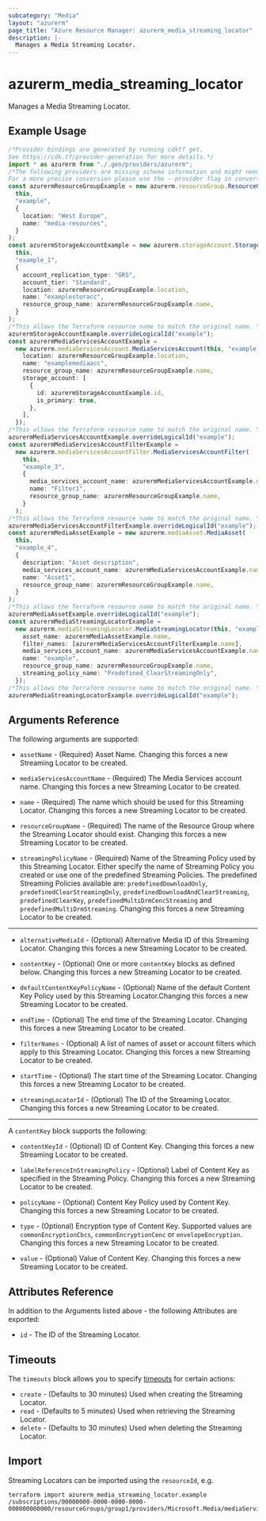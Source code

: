 ```yaml
---
subcategory: "Media"
layout: "azurerm"
page_title: "Azure Resource Manager: azurerm_media_streaming_locator"
description: |-
  Manages a Media Streaming Locator.
---
```


# azurerm\_media\_streaming\_locator

Manages a Media Streaming Locator.

## Example Usage

```typescript
/*Provider bindings are generated by running cdktf get.
See https://cdk.tf/provider-generation for more details.*/
import * as azurerm from "./.gen/providers/azurerm";
/*The following providers are missing schema information and might need manual adjustments to synthesize correctly: azurerm.
For a more precise conversion please use the --provider flag in convert.*/
const azurermResourceGroupExample = new azurerm.resourceGroup.ResourceGroup(
  this,
  "example",
  {
    location: "West Europe",
    name: "media-resources",
  }
);
const azurermStorageAccountExample = new azurerm.storageAccount.StorageAccount(
  this,
  "example_1",
  {
    account_replication_type: "GRS",
    account_tier: "Standard",
    location: azurermResourceGroupExample.location,
    name: "examplestoracc",
    resource_group_name: azurermResourceGroupExample.name,
  }
);
/*This allows the Terraform resource name to match the original name. You can remove the call if you don't need them to match.*/
azurermStorageAccountExample.overrideLogicalId("example");
const azurermMediaServicesAccountExample =
  new azurerm.mediaServicesAccount.MediaServicesAccount(this, "example_2", {
    location: azurermResourceGroupExample.location,
    name: "examplemediaacc",
    resource_group_name: azurermResourceGroupExample.name,
    storage_account: [
      {
        id: azurermStorageAccountExample.id,
        is_primary: true,
      },
    ],
  });
/*This allows the Terraform resource name to match the original name. You can remove the call if you don't need them to match.*/
azurermMediaServicesAccountExample.overrideLogicalId("example");
const azurermMediaServicesAccountFilterExample =
  new azurerm.mediaServicesAccountFilter.MediaServicesAccountFilter(
    this,
    "example_3",
    {
      media_services_account_name: azurermMediaServicesAccountExample.name,
      name: "Filter1",
      resource_group_name: azurermResourceGroupExample.name,
    }
  );
/*This allows the Terraform resource name to match the original name. You can remove the call if you don't need them to match.*/
azurermMediaServicesAccountFilterExample.overrideLogicalId("example");
const azurermMediaAssetExample = new azurerm.mediaAsset.MediaAsset(
  this,
  "example_4",
  {
    description: "Asset description",
    media_services_account_name: azurermMediaServicesAccountExample.name,
    name: "Asset1",
    resource_group_name: azurermResourceGroupExample.name,
  }
);
/*This allows the Terraform resource name to match the original name. You can remove the call if you don't need them to match.*/
azurermMediaAssetExample.overrideLogicalId("example");
const azurermMediaStreamingLocatorExample =
  new azurerm.mediaStreamingLocator.MediaStreamingLocator(this, "example_5", {
    asset_name: azurermMediaAssetExample.name,
    filter_names: [azurermMediaServicesAccountFilterExample.name],
    media_services_account_name: azurermMediaServicesAccountExample.name,
    name: "example",
    resource_group_name: azurermResourceGroupExample.name,
    streaming_policy_name: "Predefined_ClearStreamingOnly",
  });
/*This allows the Terraform resource name to match the original name. You can remove the call if you don't need them to match.*/
azurermMediaStreamingLocatorExample.overrideLogicalId("example");

```

## Arguments Reference

The following arguments are supported:

*   `assetName` - (Required) Asset Name. Changing this forces a new Streaming Locator to be created.

*   `mediaServicesAccountName` - (Required) The Media Services account name. Changing this forces a new Streaming Locator to be created.

*   `name` - (Required) The name which should be used for this Streaming Locator. Changing this forces a new Streaming Locator to be created.

*   `resourceGroupName` - (Required) The name of the Resource Group where the Streaming Locator should exist. Changing this forces a new Streaming Locator to be created.

*   `streamingPolicyName` - (Required) Name of the Streaming Policy used by this Streaming Locator. Either specify the name of Streaming Policy you created or use one of the predefined Streaming Policies. The predefined Streaming Policies available are: `predefinedDownloadOnly`, `predefinedClearStreamingOnly`, `predefinedDownloadAndClearStreaming`, `predefinedClearKey`, `predefinedMultiDrmCencStreaming` and `predefinedMultiDrmStreaming`. Changing this forces a new Streaming Locator to be created.

***

*   `alternativeMediaId` - (Optional) Alternative Media ID of this Streaming Locator. Changing this forces a new Streaming Locator to be created.

*   `contentKey` - (Optional) One or more `contentKey` blocks as defined below. Changing this forces a new Streaming Locator to be created.

*   `defaultContentKeyPolicyName` - (Optional) Name of the default Content Key Policy used by this Streaming Locator.Changing this forces a new Streaming Locator to be created.

*   `endTime` - (Optional) The end time of the Streaming Locator. Changing this forces a new Streaming Locator to be created.

*   `filterNames` - (Optional) A list of names of asset or account filters which apply to this Streaming Locator. Changing this forces a new Streaming Locator to be created.

*   `startTime` - (Optional) The start time of the Streaming Locator. Changing this forces a new Streaming Locator to be created.

*   `streamingLocatorId` - (Optional) The ID of the Streaming Locator. Changing this forces a new Streaming Locator to be created.

***

A `contentKey` block supports the following:

*   `contentKeyId` - (Optional) ID of Content Key. Changing this forces a new Streaming Locator to be created.

*   `labelReferenceInStreamingPolicy` - (Optional) Label of Content Key as specified in the Streaming Policy. Changing this forces a new Streaming Locator to be created.

*   `policyName` - (Optional) Content Key Policy used by Content Key. Changing this forces a new Streaming Locator to be created.

*   `type` - (Optional) Encryption type of Content Key. Supported values are `commonEncryptionCbcs`, `commonEncryptionCenc` or `envelopeEncryption`. Changing this forces a new Streaming Locator to be created.

*   `value` - (Optional) Value of Content Key. Changing this forces a new Streaming Locator to be created.

## Attributes Reference

In addition to the Arguments listed above - the following Attributes are exported:

* `id` - The ID of the Streaming Locator.

## Timeouts

The `timeouts` block allows you to specify [timeouts](https://www.terraform.io/language/resources/syntax#operation-timeouts) for certain actions:

* `create` - (Defaults to 30 minutes) Used when creating the Streaming Locator.
* `read` - (Defaults to 5 minutes) Used when retrieving the Streaming Locator.
* `delete` - (Defaults to 30 minutes) Used when deleting the Streaming Locator.

## Import

Streaming Locators can be imported using the `resourceId`, e.g.

```shell
terraform import azurerm_media_streaming_locator.example /subscriptions/00000000-0000-0000-0000-000000000000/resourceGroups/group1/providers/Microsoft.Media/mediaServices/account1/streamingLocators/locator1
```
